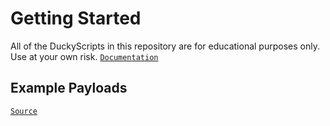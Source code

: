 # Getting Started
All of the DuckyScripts in this repository are for educational purposes only. Use at your own risk.
[`Documentation`](https://www.jesusninoc.com/12/26/ducky-script-api/)

## Example Payloads
[`Source`](https://web.archive.org/web/20220902032808/https://github.com/hak5darren/USB-Rubber-Ducky/wiki/Payloads)